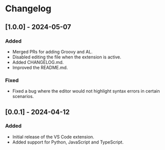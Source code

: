 # Changelog

## [1.0.0] - 2024-05-07

### Added

- Merged PRs for adding Groovy and AL.
- Disabled editing the file when the extension is active.
- Added CHANGELOG.md.
- Improved the README.md.

### Fixed

- Fixed a bug where the editor would not highlight syntax errors in certain scenarios.

## [0.0.1] - 2024-04-12

### Added

- Initial release of the VS Code extension.
- Added support for Python, JavaScript and TypeScript.

